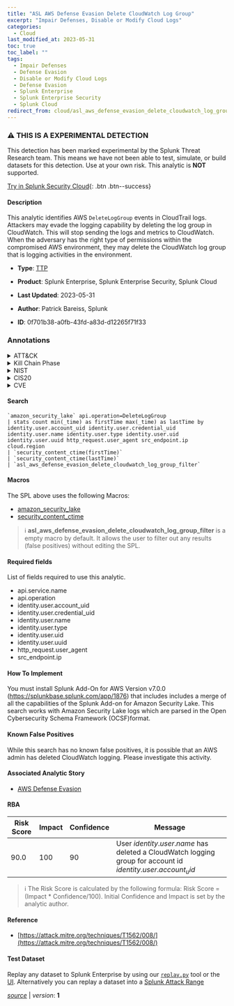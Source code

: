 ```yaml
---
title: "ASL AWS Defense Evasion Delete CloudWatch Log Group"
excerpt: "Impair Defenses, Disable or Modify Cloud Logs"
categories:
  - Cloud
last_modified_at: 2023-05-31
toc: true
toc_label: ""
tags:
  - Impair Defenses
  - Defense Evasion
  - Disable or Modify Cloud Logs
  - Defense Evasion
  - Splunk Enterprise
  - Splunk Enterprise Security
  - Splunk Cloud
redirect_from: cloud/asl_aws_defense_evasion_delete_cloudwatch_log_group/
---
```


### :warning: THIS IS A EXPERIMENTAL DETECTION
This detection has been marked experimental by the Splunk Threat Research team. This means we have not been able to test, simulate, or build datasets for this detection. Use at your own risk. This analytic is **NOT** supported.


[Try in Splunk Security Cloud](https://www.splunk.com/en_us/cyber-security.html){: .btn .btn--success}

#### Description

This analytic identifies AWS `DeleteLogGroup` events in CloudTrail logs. Attackers may evade the logging capability by deleting the log group in CloudWatch. This will stop sending the logs and metrics to CloudWatch. When the adversary has the right type of permissions within the compromised AWS environment, they may delete the CloudWatch log group that is logging activities in the environment.

- **Type**: [TTP](https://github.com/splunk/security_content/wiki/Detection-Analytic-Types)
- **Product**: Splunk Enterprise, Splunk Enterprise Security, Splunk Cloud

- **Last Updated**: 2023-05-31
- **Author**: Patrick Bareiss, Splunk
- **ID**: 0f701b38-a0fb-43fd-a83d-d12265f71f33

### Annotations
<details>
  <summary>ATT&CK</summary>

<div markdown="1">

#### [ATT&CK](https://attack.mitre.org/)

| ID          | Technique   | Tactic         |
| ----------- | ----------- |--------------- |
| [T1562](https://attack.mitre.org/techniques/T1562/) | Impair Defenses | Defense Evasion |

| [T1562.008](https://attack.mitre.org/techniques/T1562/008/) | Disable or Modify Cloud Logs | Defense Evasion |

</div>
</details>


<details>
  <summary>Kill Chain Phase</summary>

<div markdown="1">

* Exploitation


</div>
</details>


<details>
  <summary>NIST</summary>

<div markdown="1">

* DE.CM



</div>
</details>

<details>
  <summary>CIS20</summary>

<div markdown="1">

* CIS 10



</div>
</details>

<details>
  <summary>CVE</summary>

<div markdown="1">


</div>
</details>


#### Search

```
`amazon_security_lake` api.operation=DeleteLogGroup 
| stats count min(_time) as firstTime max(_time) as lastTime by identity.user.account_uid identity.user.credential_uid identity.user.name identity.user.type identity.user.uid identity.user.uuid http_request.user_agent src_endpoint.ip cloud.region 
| `security_content_ctime(firstTime)`
| `security_content_ctime(lastTime)`
| `asl_aws_defense_evasion_delete_cloudwatch_log_group_filter`
```

#### Macros
The SPL above uses the following Macros:
* [amazon_security_lake](https://github.com/splunk/security_content/blob/develop/macros/amazon_security_lake.yml)
* [security_content_ctime](https://github.com/splunk/security_content/blob/develop/macros/security_content_ctime.yml)

> :information_source:
> **asl_aws_defense_evasion_delete_cloudwatch_log_group_filter** is a empty macro by default. It allows the user to filter out any results (false positives) without editing the SPL.



#### Required fields
List of fields required to use this analytic.
* api.service.name
* api.operation
* identity.user.account_uid
* identity.user.credential_uid
* identity.user.name
* identity.user.type
* identity.user.uid
* identity.user.uuid
* http_request.user_agent
* src_endpoint.ip



#### How To Implement
You must install Splunk Add-On for AWS Version v7.0.0 (https://splunkbase.splunk.com/app/1876) that includes includes a merge of all the capabilities of the Splunk Add-on for Amazon Security Lake. This search works with Amazon Security Lake logs which are parsed in the Open Cybersecurity Schema Framework (OCSF)format.
#### Known False Positives
While this search has no known false positives, it is possible that an AWS admin has deleted CloudWatch logging. Please investigate this activity.

#### Associated Analytic Story
* [AWS Defense Evasion](/stories/aws_defense_evasion)




#### RBA

| Risk Score  | Impact      | Confidence   | Message      |
| ----------- | ----------- |--------------|--------------|
| 90.0 | 100 | 90 | User $identity.user.name$ has deleted a CloudWatch logging group for account id $identity.user.account_uid$ |


> :information_source:
> The Risk Score is calculated by the following formula: Risk Score = (Impact * Confidence/100). Initial Confidence and Impact is set by the analytic author.


#### Reference

* [https://attack.mitre.org/techniques/T1562/008/](https://attack.mitre.org/techniques/T1562/008/)



#### Test Dataset
Replay any dataset to Splunk Enterprise by using our [`replay.py`](https://github.com/splunk/attack_data#using-replaypy) tool or the [UI](https://github.com/splunk/attack_data#using-ui).
Alternatively you can replay a dataset into a [Splunk Attack Range](https://github.com/splunk/attack_range#replay-dumps-into-attack-range-splunk-server)




[*source*](https://github.com/splunk/security_content/tree/develop/detections/cloud/asl_aws_defense_evasion_delete_cloudwatch_log_group.yml) \| *version*: **1**